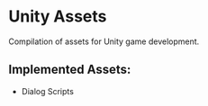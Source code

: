 # Unity Assets
Compilation of assets for Unity game development.


## Implemented Assets:
- Dialog Scripts
